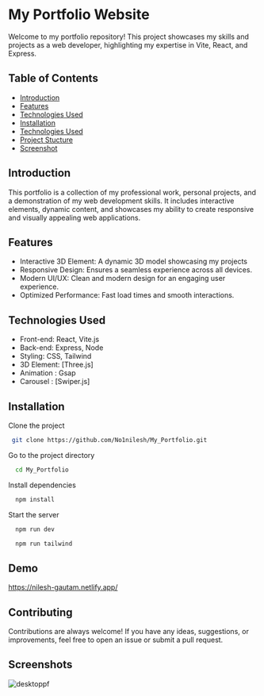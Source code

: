 # My Portfolio Website

Welcome to my portfolio repository! This project showcases my skills and projects as a web developer, highlighting my expertise in Vite, React, and Express.


## Table of Contents

 - [Introduction](https://github.com/No1nilesh/My_Portfolio/new/master?filename=README.md#introduction)
 - [Features](https://github.com/matiassingers/awesome-readme)
 - [Technologies Used](https://bulldogjob.com/news/449-how-to-write-a-good-readme-for-your-github-project)
 - [Installation](https://bulldogjob.com/news/449-how-to-write-a-good-readme-for-your-github-project)
 - [Technologies Used](https://bulldogjob.com/news/449-how-to-write-a-good-readme-for-your-github-project)
 - [Project Stucture](https://bulldogjob.com/news/449-how-to-write-a-good-readme-for-your-github-project)
 - [Screenshot](https://bulldogjob.com/news/449-how-to-write-a-good-readme-for-your-github-project)


## Introduction
This portfolio is a collection of my professional work, personal projects, and a demonstration of my web development skills. It includes interactive elements, dynamic content, and showcases my ability to create responsive and visually appealing web applications.
## Features

- Interactive 3D Element: A dynamic 3D model showcasing my projects
- Responsive Design: Ensures a seamless experience across all devices.
- Modern UI/UX: Clean and modern design for an engaging user experience.
- Optimized Performance: Fast load times and smooth interactions.


## Technologies Used
- Front-end: React, Vite.js
- Back-end: Express, Node
- Styling: CSS, Tailwind
- 3D Element: [Three.js]
- Animation : Gsap
- Carousel : [Swiper.js]
## Installation

Clone the project

```bash
 git clone https://github.com/No1nilesh/My_Portfolio.git
```

Go to the project directory

```bash
  cd My_Portfolio
```

Install dependencies

```bash
  npm install
```
Start the server

```bash
  npm run dev
```
```bash 
  npm run tailwind
```


## Demo
https://nilesh-gautam.netlify.app/
## Contributing

Contributions are always welcome!
 If you have any ideas, suggestions, or improvements, feel free to open an issue or submit a pull request.



## Screenshots
![desktoppf](https://github.com/user-attachments/assets/881e7aad-ae85-4290-b2b0-a9479e942cfb)
